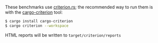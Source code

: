 These benchmarks use [criterion.rs](https://github.com/bheisler/criterion.rs); the recommended way to run them is with the [cargo-criterion](https://github.com/bheisler/cargo-criterion) tool:

```sh
$ cargo install cargo-criterion
$ cargo criterion --workspace
```

HTML reports will be written to `target/criterion/reports`